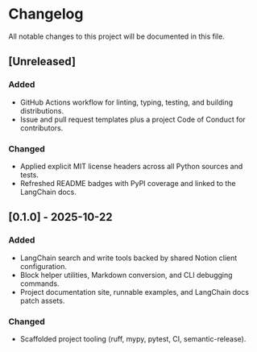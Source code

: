 # Changelog

All notable changes to this project will be documented in this file.

## [Unreleased]

### Added
- GitHub Actions workflow for linting, typing, testing, and building distributions.
- Issue and pull request templates plus a project Code of Conduct for contributors.

### Changed
- Applied explicit MIT license headers across all Python sources and tests.
- Refreshed README badges with PyPI coverage and linked to the LangChain docs.

## [0.1.0] - 2025-10-22

### Added
- LangChain search and write tools backed by shared Notion client configuration.
- Block helper utilities, Markdown conversion, and CLI debugging commands.
- Project documentation site, runnable examples, and LangChain docs patch assets.

### Changed
- Scaffolded project tooling (ruff, mypy, pytest, CI, semantic-release).
